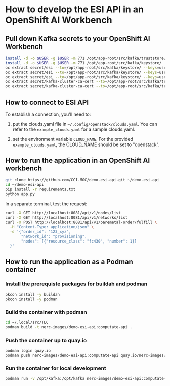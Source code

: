 
# How to develop the ESI API in an OpenShift AI Workbench

## Pull down Kafka secrets to your OpenShift AI Workbench

```bash
install -d -o $USER -g $USER -m 771 /opt/app-root/src/kafka/truststore/
install -d -o $USER -g $USER -m 771 /opt/app-root/src/kafka/keystore/
oc extract secret/esi --to=/opt/app-root/src/kafka/keystore/ --keys=user.crt --confirm
oc extract secret/esi --to=/opt/app-root/src/kafka/keystore/ --keys=user.key --confirm
oc extract secret/esi --to=/opt/app-root/src/kafka/keystore/ --keys=user.p12 --confirm
oc extract secret/kafka-cluster-ca-cert --to=/opt/app-root/src/kafka/truststore/ --keys=ca.crt --confirm
oc extract secret/kafka-cluster-ca-cert --to=/opt/app-root/src/kafka/truststore/ --keys=ca.p12 --confirm
```

## How to connect to ESI API
To establish a connection, you'll need to:
1. put the clouds.yaml file in `~/.config/openstack/clouds.yaml`. You can refer to the
`example_clouds.yaml` for a sample clouds.yaml.

2. set the environment variable `CLOUD_NAME`.
For the provided `example_clouds.yaml`, the CLOUD_NAME should be set to "openstack".

## How to run the application in an OpenShift AI workbench

```bash
git clone https://github.com/CCI-MOC/demo-esi-api.git ~/demo-esi-api
cd ~/demo-esi-api
pip install -r requirements.txt
python app.py
```

In a separate terminal, test the request:

```bash
curl -X GET http://localhost:8081/api/v1/nodes/list
curl -X GET http://localhost:8081/api/v1/networks/list
curl -X POST http://localhost:8081/api/v1/baremetal-order/fulfill \
  -H "Content-Type: application/json" \
  -d '{"order_id": "123_xyz",
       "network_id": "provisioning",
       "nodes": [{"resource_class": "fc430", "number": 1}]
  }'
```

## How to run the application as a Podman container

### Install the prerequiste packages for buildah and podman

```bash
pkcon install -y buildah
pkcon install -y podman
```

### Build the container with podman

```bash
cd ~/.local/src/TLC
podman build -t nerc-images/demo-esi-api:computate-api .
```

### Push the container up to quay.io
```bash
podman login quay.io
podman push nerc-images/demo-esi-api:computate-api quay.io/nerc-images/demo-esi-api:computate-api
```

### Run the container for local development

```bash
podman run -v /opt/kafka:/opt/kafka nerc-images/demo-esi-api:computate-api
```
